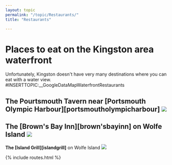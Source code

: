 ```yaml
---
layout: topic
permalink: "/topic/Restaurants/"
title: "Restaurants"

---
```


<h1>Places to eat on the Kingston area waterfront</h1>
Unfortunately, Kingston doesn't have very many destinations where you can eat with a water view.
#INSERTTOPIC:__GoogleDataMapWaterfrontRestaurants

**The Pourtsmouth Tavern** near [Portsmouth Olympic Harbour][portsmoutholympicharbour]
<img src="Images/PortsmouthTavern.jpg">
----
**The [Brown's Bay Inn][brown'sbayinn]** on Wolfe Island
<img src="http://k7waterfront.org/Images/BrownsBayInn01.jpg">
----
**The [Island Grill][islandgrill]** on Wolfe Island
<img src="http://k7waterfront.org/Images/IslandGrillViewFromTheDock.jpg">

{% include routes.html %}
